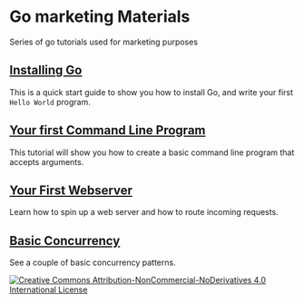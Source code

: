 # Go marketing Materials

Series of go tutorials used for marketing purposes

## [Installing Go](https://github.com/corylanou/go-marketing/blob/master/INSTALL.md)

This is a quick start guide to show you how to install Go, and write your first `Hello World` program.

## [Your first Command Line Program](https://github.com/corylanou/go-marketing/blob/master/CLI.md)

This tutorial will show you how to create a basic command line program that accepts arguments.

## [Your First Webserver](https://github.com/corylanou/go-marketing/blob/master/HTTP.md)

Learn how to spin up a web server and how to route incoming requests.

## [Basic Concurrency](https://github.com/corylanou/go-marketing/blob/master/CONCURRENCY.md)

See a couple of basic concurrency patterns.

[![Creative Commons Attribution-NonCommercial-NoDerivatives 4.0 International License](https://i.creativecommons.org/l/by-nc-nd/4.0/88x31.png)](http://creativecommons.org/licenses/by-nc-nd/4.0/)
